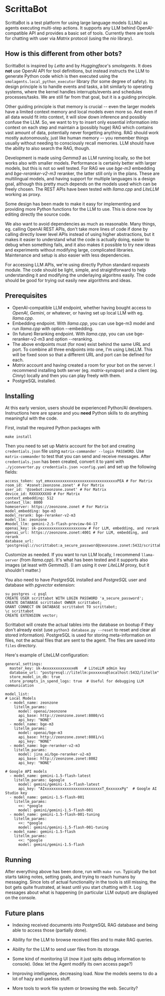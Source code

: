 # ScrittaBot

ScrittaBot is a test platform for using large language models
(LLMs) as agents executing multi-step actions. It supports
any LLM behind OpenAI-compatible API and provides a basic
set of tools. Currently there are tools for chatting with
user via *Matrix* protocol (using the *nio* library).

## How is this different from other bots?

ScrittaBot is inspired by *Letta* and by *Huggingface*'s
*smolagents*. It does **not** use OpenAI API for tool definitions,
but instead instructs the LLM to generate Python code which
is then executed using the `smolagents.local_python_executor`
library (for some degree of safety). Its design principle is
to handle events and tasks, a bit similarly to operating systems, where
the kernel handles interrupts/events and schedules processes/tasks.
We are still far from that goal, but it is a guiding principle.

Other guiding principle is that memory is crucial -- even the larger
models have a limited context memory and local models even more so.
And even if all data would fit into context, it will slow down
inference and possibly confuse the LLM. So, we want to try to insert
only essential information into context on each step and maintain
a (possibly huge) RAG which contains vast amount of data, potentially
never forgetting anything. RAG should work mostly autonomously,
just like human memory -- you remember things usually without needing
to consciously recall memories. LLM should have the ability to also
search the RAG, though.

Development is made using *Gemma3* as LLM running locally, so the bot
works also with smaller models. Performance is certainly better with
larger models, but this is not so well tested. For RAG we use
*bge-m3* embedding and *bge-reranker-v2-m3* reranker, the latter still
only in the plans. These are multilingual models, and having support
for multiple languages is a design goal, although this pretty much
depends on the models used which can be freely chosen.
The REST APIs have been tested with *llama.cpp* and *LiteLLM* working as
proxy.

Some design has been made to make it easy for implementing and
providing more Python functions for the LLM to use. This is done
now by editing directly the source code.

We also want to avoid dependencies as much as reasonable. Many things,
eg. calling OpenAI REST APIs, don't take more lines of code if done by calling
directly lower level APIs instead of using higher abstractions, but it
makes it easier to understand what the code is actually doing, easier
to debug when something fails, and it also makes it possible to try new
ideas and experiments without modifying large, complicated libraries.
Maintenance and setup is also easier with less dependencies.

For accessing LLM APIs, we're using directly Python standard *requests*
module. The code should be light, simple, and straightforward to help
understanding it and modifying the underlaying algoritms easily. The code
should be good for trying out easily new algorithms and ideas.

## Prerequisites

- OpenAI-compatible LLM endpoint, whether having bought
  access to *OpenAI*, *Gemini*, or whatever, or having set up local LLM
  with eg. *llama.cpp*.
- Embedding endpoint. With *llama.cpp*, you can use bge-m3 model
  and run *llama.cpp* with option --embedding.
- (In future) Reranking endpoint. With *llama.cpp*, you can use
  bge-reranker-v2-m3 and option --reranking.
- The above endpoints must (for now) exist behind the same URL and port.
  To combine all three endpoints into one, I'm using LiteLLM. This will
  be fixed soon so that a different URL and port can be defined for each.
- *Matrix* account and having created a room for
  your bot on the server. I recommend installing both server
  (eg. *matrix-synapse*) and a client (eg. *Cinny*) locally and
  then you can play freely with them.
- PostgreSQL installed.

## Installing

At this early version, users should be experienced Python/AI
developers. Instructions here are sparse and you **need**
Python skills to do anything meaningful with the code.

First, install the required Python packages with
```
make install
```

Then you need to set up Matrix account for the bot and creating
`credentials.json` file using `matrix-commander --login PASSWORD`.
Use `matrix-commander` to test that you can send and receive messages.
After `credentials.json` has been created, convert it to yaml with
`./yjconverter.py credentials.json >config.yaml` and set up
the following fields:

```
access_token: syt_emxxxxxxxxxxxxxxxxxxxxxxxxxxxxxxxPEA # For Matrix
room_id: '#zonet:zeonzone.zonet' # For Matrix
user_id: '@zoebot:zeonzone.zonet' # For Matrix
device_id: RXXXXXXXXO # For Matrix
context_embedding: 512
context_llm: 8000
homeserver: https://zeonzone.zonet # For Matrix
model_embedding: bge-m3
model_rerank: bge-reranker-v2-m3
model_llm: zeonzone
#model_llm: gemini-2.5-flash-preview-04-17
openai_key: sk-pxxxxxxxxxxxxxxxxxxxxw # For LLM, embedding, and rerank
openai_url: https://zeonzone.zonet:4001 # For LLM, embedding, and rerank
database_url: 'postgresql://scrittabot:a_secure_password@zeonzone.zonet:5432/scrittabot'

```

Customize as needed. If you want to run LLM locally, I recommend
`llama-server` (from *llama.cpp*). It's what has been tested and it
supports also images (at least with *Gemma3*). (I am using it
over *LiteLLM* proxy, but it shouldn't matter.)

You also need to have *PostgreSQL* installed and *PostgreSQL* user and
database with *pgvector* extension:

```
su postgres -c psql
CREATE USER scrittabot WITH LOGIN PASSWORD 'a_secure_password';
CREATE DATABASE scrittabot OWNER scrittabot;
GRANT CONNECT ON DATABASE scrittabot TO scrittabot;
\c scrittabot
CREATE EXTENSION vector;
```

Scrittabot will create the actual tables into the database on bootup
if they don't already exist (use `python3 database.py --reset` to
reset and clear all stored information). PostgreSQL is used for storing
meta-information on files, not the actual files that are sent to the agent.
The files are saved into `files` directory.

Here's example of LiteLLM configuration:

```
general_settings:
  master_key: sk-AxxxxxxxxxxxxxeN   # LiteLLM admin key
  database_url: "postgresql://litellm:pxxxxxxu@localhost:5432/litellm"
  store_model_in_db: true
  store_prompts_in_spend_logs: true  # Useful for debugging LLM communication

model_list:
# Local Models
  - model_name: zeonzone
    litellm_params:
      model: openai/zeonzone
      api_base: http://zeonzone.zonet:8080/v1
      api_key: "NONE"
  - model_name: bge-m3
    litellm_params:
      model: openai/bge-m3
      api_base: http://zeonzone.zonet:8081/v1
      api_key: "NONE"
  - model_name: bge-reranker-v2-m3
    litellm_params:
      model: jina_ai/bge-reranker-v2-m3
      api_base: http://zeonzone.zonet:8082
      api_key: "NONE"

# Google API models
  - model_name: gemini-1.5-flash-latest
    litellm_params: &google
      model: gemini/gemini-1.5-flash-latest
      api_key: "AIxxxxxxxxxxxxxxxxxxxxxxxxxxT_6xxxxxxPg"  # Google AI Studio key
  - model_name: gemini-1.5-flash-001
    litellm_params:
      <<: *google
      model: gemini/gemini-1.5-flash-001
  - model_name: gemini-1.5-flash-001-tuning
    litellm_params:
      <<: *google
      model: gemini/gemini-1.5-flash-001-tuning
  - model_name: gemini-1.5-flash
    litellm_params:
      <<: *google
      model: gemini/gemini-1.5-flash
```

## Running

After everything above has been done, run with `make run`.
Typically the bot starts taking notes, setting goals, and
trying to reach humans by messaging. Since lots of actual
functionality in the tools is still missing, the bot gets
quite frustrated, at least until you start chatting with it.
Log messages about what is happening (in particular LLM
output) are displayed on the console.

## Future plans

* Indexing received documents into PostgreSQL RAG database and
  being able to access those (partially done).

* Ability for the LLM to browse received files and to make RAG queries.

* Ability for the LLM to send user files from its storage.

* Some kind of monitoring UI (now it just spits debug information
  to console). (Idea: let the Agent modify its own access page?)

* Improving intelligence, decreasing load. Now the models seems to
  do a lot of hazy and useless stuff.

* More tools to work file system or browsing the web. Security?
